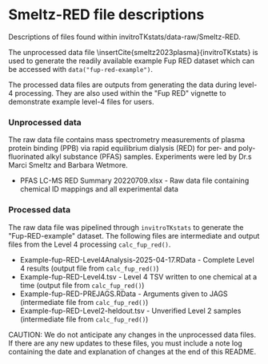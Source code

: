 # Smeltz-RED file descriptions 

Descriptions of files found within invitroTKstats/data-raw/Smeltz-RED. 

The unprocessed data file \insertCite{smeltz2023plasma}{invitroTKstats} is used to generate the readily available example Fup RED dataset which can be accessed with `data("fup-red-example")`. 

The processed data files are outputs from generating the data during level-4 processing. They are also used within the "Fup RED" vignette to demonstrate example level-4 files for users. 

### Unprocessed data 
The raw data file contains mass spectrometry measurements of plasma protein binding (PPB) via rapid equilibrium dialysis (RED) for per- and poly-fluorinated alkyl substance (PFAS) samples. Experiments were led by Dr.s Marci Smeltz and Barbara Wetmore.

  * PFAS LC-MS RED Summary 20220709.xlsx - Raw data file containing chemical ID mappings and all experimental data 

### Processed data 
The raw data file was pipelined through `invitroTKstats` to generate the "Fup-RED-example" dataset. The following files are intermediate and output files from the Level 4 processing `calc_fup_red()`.
  
  * Example-fup-RED-Level4Analysis-2025-04-17.RData - Complete Level 4 results (output file from `calc_fup_red()`)
  * Example-fup-RED-Level4.tsv - Level 4 TSV written to one chemical at a time (output file from `calc_fup_red()`)
  * Example-fup-RED-PREJAGS.RData - Arguments given to JAGS (intermediate file from `calc_fup_red()`)
  * Example-fup-RED-Level2-heldout.tsv - Unverified Level 2 samples (intermediate file from `calc_fup_red()`)
  
CAUTION: We do not anticipate any changes in the unprocessed data files. If there are any new updates to these files, you must include a note log containing the date and explanation of changes at the end of this README. 